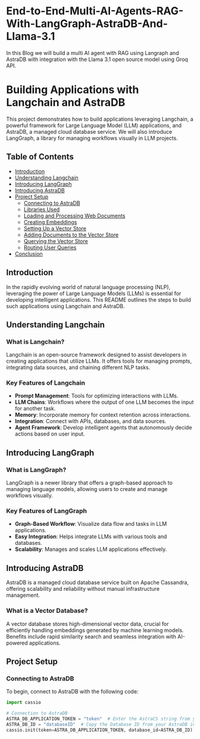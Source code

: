 # End-to-End-Multi-AI-Agents-RAG-With-LangGraph-AstraDB-And-Llama-3.1
In this Blog we will build a multi AI agent with RAG using Langraph and AstraDB with integration with the Llama 3.1 open source model using Groq API. 
# Building Applications with Langchain and AstraDB

This project demonstrates how to build applications leveraging Langchain, a powerful framework for Large Language Model (LLM) applications, and AstraDB, a managed cloud database service. We will also introduce LangGraph, a library for managing workflows visually in LLM projects.

## Table of Contents

- [Introduction](#introduction)
- [Understanding Langchain](#understanding-langchain)
- [Introducing LangGraph](#introducing-langgraph)
- [Introducing AstraDB](#introducing-astraDB)
- [Project Setup](#project-setup)
  - [Connecting to AstraDB](#connecting-to-astraDB)
  - [Libraries Used](#libraries-used)
  - [Loading and Processing Web Documents](#loading-and-processing-web-documents)
  - [Creating Embeddings](#creating-embeddings)
  - [Setting Up a Vector Store](#setting-up-a-vector-store)
  - [Adding Documents to the Vector Store](#adding-documents-to-the-vector-store)
  - [Querying the Vector Store](#querying-the-vector-store)
  - [Routing User Queries](#routing-user-queries)
- [Conclusion](#conclusion)

## Introduction

In the rapidly evolving world of natural language processing (NLP), leveraging the power of Large Language Models (LLMs) is essential for developing intelligent applications. This README outlines the steps to build such applications using Langchain and AstraDB.

## Understanding Langchain

### What is Langchain?

Langchain is an open-source framework designed to assist developers in creating applications that utilize LLMs. It offers tools for managing prompts, integrating data sources, and chaining different NLP tasks.

### Key Features of Langchain

- **Prompt Management**: Tools for optimizing interactions with LLMs.
- **LLM Chains**: Workflows where the output of one LLM becomes the input for another task.
- **Memory**: Incorporate memory for context retention across interactions.
- **Integration**: Connect with APIs, databases, and data sources.
- **Agent Framework**: Develop intelligent agents that autonomously decide actions based on user input.

## Introducing LangGraph

### What is LangGraph?

LangGraph is a newer library that offers a graph-based approach to managing language models, allowing users to create and manage workflows visually.

### Key Features of LangGraph

- **Graph-Based Workflow**: Visualize data flow and tasks in LLM applications.
- **Easy Integration**: Helps integrate LLMs with various tools and databases.
- **Scalability**: Manages and scales LLM applications effectively.

## Introducing AstraDB

AstraDB is a managed cloud database service built on Apache Cassandra, offering scalability and reliability without manual infrastructure management.

### What is a Vector Database?

A vector database stores high-dimensional vector data, crucial for efficiently handling embeddings generated by machine learning models. Benefits include rapid similarity search and seamless integration with AI-powered applications.

## Project Setup

### Connecting to AstraDB

To begin, connect to AstraDB with the following code:

```python
import cassio

# Connection to AstraDB
ASTRA_DB_APPLICATION_TOKEN = "token"  # Enter the AstraCS string from your Token JSON file
ASTRA_DB_ID = "databaseID"  # Copy the Database ID from your AstraDB instance
cassio.init(token=ASTRA_DB_APPLICATION_TOKEN, database_id=ASTRA_DB_ID)

